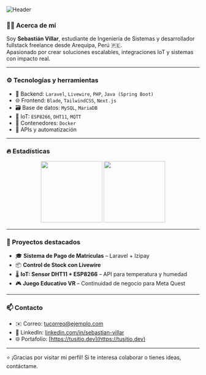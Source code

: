 ![Header](https://capsule-render.vercel.app/api?type=waving&color=gradient&height=200&section=header&text=Hola,%20soy%20Sebas%20Villar&fontSize=35&fontColor=ffffff)

### 👨‍💻 Acerca de mí

Soy **Sebastián Villar**, estudiante de Ingeniería de Sistemas y desarrollador fullstack freelance desde Arequipa, Perú 🇵🇪.  
Apasionado por crear soluciones escalables, integraciones IoT y sistemas con impacto real.

---

### ⚙️ Tecnologías y herramientas

- 🧠 Backend: `Laravel`, `Livewire`, `PHP`, `Java (Spring Boot)`
- 🌐 Frontend: `Blade`, `TailwindCSS`, `Next.js`
- 🗃️ Base de datos: `MySQL`, `MariaDB`
- 📡 IoT: `ESP8266`, `DHT11`, `MQTT`
- 🐳 Contenedores: `Docker`
- 🔐 APIs y automatización

---

### 🔥 Estadísticas

<div align="center">
  <img src="https://github-readme-stats.vercel.app/api?username=Sebastian609&show_icons=true&theme=tokyonight" height="160"/>
  <img src="https://github-readme-stats.vercel.app/api/top-langs/?username=Sebastian609&layout=compact&theme=tokyonight" height="160"/>
</div>

---

### 🧪 Proyectos destacados

- 🎓 **Sistema de Pago de Matrículas** – Laravel + Izipay
- 📦 **Control de Stock con Livewire**
- 🌡️ **IoT: Sensor DHT11 + ESP8266** – API para temperatura y humedad
- 🎮 **Juego Educativo VR** – Continuidad de negocio para Meta Quest

---

### 📫 Contacto

- ✉️ Correo: [tucorreo@ejemplo.com](mailto:tucorreo@ejemplo.com)
- 💼 LinkedIn: [linkedin.com/in/sebastian-villar](https://linkedin.com/in/sebastian-villar)
- 🌐 Portafolio: [https://tusitio.dev](https://tusitio.dev)

---

⭐ ¡Gracias por visitar mi perfil! Si te interesa colaborar o tienes ideas, contáctame.

